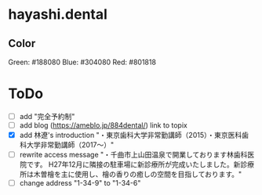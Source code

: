 hayashi.dental
========

## Color
Green: #188080
Blue: #304080
Red: #801818

# ToDo
- [ ] add "完全予約制"
- [ ] add blog (https://ameblo.jp/884dental/) link to topix
- [x] add 林遼's introduction "・東京歯科大学非常勤講師（2015）・東京医科歯科大学非常勤講師（2017～）"
- [ ] rewrite access message "・千曲市上山田温泉で開業しております林歯科医院です。 H27年12月に隣接の駐車場に新診療所が完成いたしました。新診療所は木曽檜を主に使用し、檜の香りの癒しの空間を目指しております。"
- [ ] change address "1-34-9" to "1-34-6"
